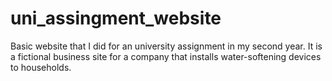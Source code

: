 # uni_assingment_website
Basic website that I did for an university assignment in my second year. It is a fictional business site for a company that installs water-softening devices to households.

